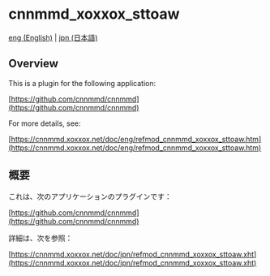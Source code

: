 # cnnmmd_xoxxox_sttoaw

[eng (English)](#Overview) | [jpn (日本語)](#概要)

## Overview

This is a plugin for the following application:

[https://github.com/cnnmmd/cnnmmd](https://github.com/cnnmmd/cnnmmd)

For more details, see:

[https://cnnmmd.xoxxox.net/doc/eng/refmod_cnnmmd_xoxxox_sttoaw.htm](https://cnnmmd.xoxxox.net/doc/eng/refmod_cnnmmd_xoxxox_sttoaw.htm)

## 概要

これは、次のアプリケーションのプラグインです：

[https://github.com/cnnmmd/cnnmmd](https://github.com/cnnmmd/cnnmmd)

詳細は、次を参照：

[https://cnnmmd.xoxxox.net/doc/jpn/refmod_cnnmmd_xoxxox_sttoaw.xht](https://cnnmmd.xoxxox.net/doc/jpn/refmod_cnnmmd_xoxxox_sttoaw.xht)